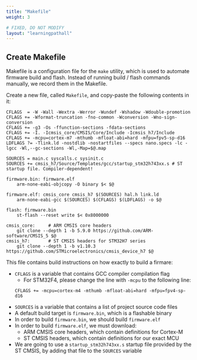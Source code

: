 ```yaml
---
title: "Makefile"
weight: 3

# FIXED, DO NOT MODIFY
layout: "learningpathall"
---
```


## Create Makefile

Makefile is a configuration file for the `make` utility, which is used to
automate firmware build and flash. Instead of running build / flash commands
manually, we record them in the Makefile.

Create a new file, called `Makefile`, and copy-paste the following contents
in it:

```make
CFLAGS  = -W -Wall -Wextra -Werror -Wundef -Wshadow -Wdouble-promotion
CFLAGS += -Wformat-truncation -fno-common -Wconversion -Wno-sign-conversion
CFLAGS += -g3 -Os -ffunction-sections -fdata-sections
CFLAGS += -I. -Icmsis_core/CMSIS/Core/Include -Icmsis_h7/Include
CFLAGS += -mcpu=cortex-m7 -mthumb -mfloat-abi=hard -mfpu=fpv5-sp-d16
LDFLAGS ?= -Tlink.ld -nostdlib -nostartfiles --specs nano.specs -lc -lgcc -Wl,--gc-sections -Wl,-Map=$@.map

SOURCES = main.c syscalls.c sysinit.c
SOURCES += cmsis_h7/Source/Templates/gcc/startup_stm32h743xx.s # ST startup file. Compiler-dependent!

firmware.bin: firmware.elf
	arm-none-eabi-objcopy -O binary $< $@

firmware.elf: cmsis_core cmsis_h7 $(SOURCES) hal.h link.ld 
	arm-none-eabi-gcc $(SOURCES) $(CFLAGS) $(LDFLAGS) -o $@

flash: firmware.bin
	st-flash --reset write $< 0x8000000

cmsis_core:     # ARM CMSIS core headers
	git clone --depth 1 -b 5.9.0 https://github.com/ARM-software/CMSIS_5 $@
cmsis_h7:       # ST CMSIS headers for STM32H7 series
	git clone --depth 1 -b v1.10.3 https://github.com/STMicroelectronics/cmsis_device_h7 $@
```

This file contains build instructions on how exactly to build a firmare:
- `CFLAGS` is a variable that contains GCC compiler compilation flag
  - For STM32F4, please change the line with `-mcpu` to the following line:
  ```
  CFLAGS += -mcpu=cortex-m4 -mthumb -mfloat-abi=hard -mfpu=fpv4-sp-d16
  ```
- `SOURCES` is a variable that contains a list of project source code files
- A default build target is `firmware.bin`, which is a flashable binary
- In order to build `firmware.bin`, we should build `firmware.elf`
- In order to build `firmware.elf`, we must download:
  - ARM CMSIS core headers, which contain definitions for Cortex-M
  - ST CMSIS headers, which contain definitions for our exact MCU
- We are going to use a `startup_stm32h743xx.s` startup file provided by
  the ST CMSIS, by adding that file to the `SOURCES` variable
